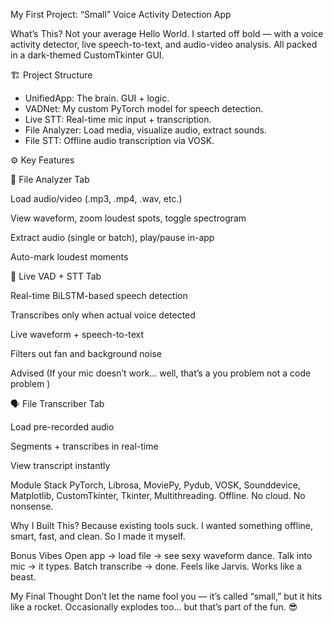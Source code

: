 My First Project: “Small” Voice Activity Detection App

What’s This?
Not your average Hello World. I started off bold — with a voice activity detector, live speech-to-text, and audio-video analysis. All packed in a dark-themed CustomTkinter GUI.

🏗️ Project Structure

   * UnifiedApp: The brain. GUI + logic.
   * VADNet: My custom PyTorch model for speech detection.
   * Live STT: Real-time mic input + transcription.
   * File Analyzer: Load media, visualize audio, extract sounds.
   * File STT: Offline audio transcription via VOSK.

⚙️ Key Features

📂 File Analyzer Tab

Load audio/video (.mp3, .mp4, .wav, etc.)

View waveform, zoom loudest spots, toggle spectrogram

Extract audio (single or batch), play/pause in-app

Auto-mark loudest moments

🎤 Live VAD + STT Tab

Real-time BiLSTM-based speech detection

Transcribes only when actual voice detected

Live waveform + speech-to-text

Filters out fan and background noise

Advised (If your mic doesn’t work… well, that’s a you problem not a code problem )

🗣️ File Transcriber Tab

Load pre-recorded audio

Segments + transcribes in real-time

View transcript instantly

Module Stack
PyTorch, Librosa, MoviePy, Pydub, VOSK, Sounddevice, Matplotlib, CustomTkinter, Tkinter, Multithreading.
Offline. No cloud. No nonsense.

Why I Built This?
Because existing tools suck. I wanted something offline, smart, fast, and clean. So I made it myself.

Bonus Vibes
Open app → load file → see sexy waveform dance.
Talk into mic → it types.
Batch transcribe → done.
Feels like Jarvis. Works like a beast.

My Final Thought
Don’t let the name fool you — it’s called “small,” but it hits like a rocket. Occasionally explodes too... but that’s part of the fun. 😎
